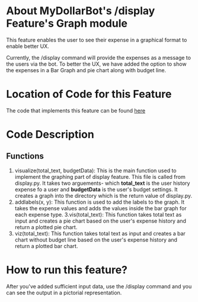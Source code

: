 # About MyDollarBot's /display Feature's Graph module
This feature enables the user to see their expense in a graphical format to enable better UX.

Currently, the /display command will provide the expenses as a message to the users via the bot. To better the UX, we have added the option to show the expenses in a Bar Graph and pie chart along with budget line.

# Location of Code for this Feature
The code that implements this feature can be found [here](https://github.com/prithvish-doshi-17/MyDollarBot-BOTGo/blob/main/code/graphing.py)

# Code Description
## Functions

1. visualize(total_text, budgetData):
This is the main function used to implement the graphing part of display feature. This file is called from display.py. It takes two arguements- which **total_text** is the user history expense fo a user and **budgetData** is the user's budget settings. It creates a graph into the directory which is the return value of display.py.
2. addlabels(x, y):
This function is used to add the labels to the graph. It takes the expense values and adds the values inside the bar graph for each expense type.
3.vis(total_text):
This function takes total text as input and creates a pie chart based on the user's expense history and return a plotted pie chart.
4. viz(total_text):
This function takes total text as input and creates a bar chart without budget line based on the user's expense history and return a plotted bar chart.

# How to run this feature?
After you've added sufficient input data, use the /display command and you can see the output in a pictorial representation. 
